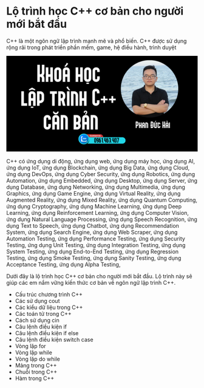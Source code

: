 
# Lộ trình học C++ cơ bản cho người mới bắt đầu

C++ là một ngôn ngữ lập trình mạnh mẽ và phổ biến. C++ được sử dụng rộng rãi trong phát triển phần mềm, game, hệ điều hành, trình duyệt

<p align="center"> <img src="./00_initial/images/background.png" alt="bg" /> </p>

C++ có ứng dụng di động, ứng dụng web, ứng dụng máy học, ứng dụng AI, ứng dụng IoT, ứng dụng Blockchain, ứng dụng Big Data, ứng dụng Cloud, ứng dụng DevOps, ứng dụng Cyber Security, ứng dụng Robotics, ứng dụng Automation, ứng dụng Embedded, ứng dụng Desktop, ứng dụng Server, ứng dụng Database, ứng dụng Networking, ứng dụng Multimedia, ứng dụng Graphics, ứng dụng Game Engine, ứng dụng Virtual Reality, ứng dụng Augmented Reality, ứng dụng Mixed Reality, ứng dụng Quantum Computing, ứng dụng Cryptography, ứng dụng Machine Learning, ứng dụng Deep Learning, ứng dụng Reinforcement Learning, ứng dụng Computer Vision, ứng dụng Natural Language Processing, ứng dụng Speech Recognition, ứng dụng Text to Speech, ứng dụng Chatbot, ứng dụng Recommendation System, ứng dụng Search Engine, ứng dụng Web Scraper, ứng dụng Automation Testing, ứng dụng Performance Testing, ứng dụng Security Testing, ứng dụng Unit Testing, ứng dụng Integration Testing, ứng dụng System Testing, ứng dụng End-to-End Testing, ứng dụng Regression Testing, ứng dụng Smoke Testing, ứng dụng Sanity Testing, ứng dụng Acceptance Testing, ứng dụng Alpha Testing,

Dưới đây là lộ trình học C++ cơ bản cho người mới bắt đầu. Lộ trình này sẽ giúp các em nắm vững kiến thức cơ bản về ngôn ngữ lập trình C++.


- Cấu trúc chương trình C++
- Các sử dụng cout
- Các kiểu dữ liệu trong C++
- Các toán tử trong C++
- Cách sử dụng cin
- Câu lệnh điều kiện if
- Câu lệnh điều kiện if else
- Câu lệnh điều kiện switch case
- Vòng lặp for
- Vòng lặp while
- Vòng lặp do while
- Mảng trong C++
- Chuỗi trong C++
- Hàm trong C++ 